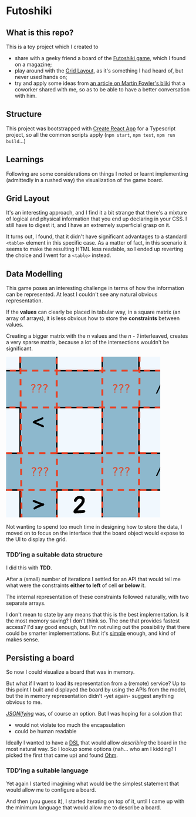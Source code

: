 # Futoshiki

## What is this repo? 

This is a toy project which I created to
* share with a geeky friend a board of the [Futoshiki game](https://en.wikipedia.org/wiki/Futoshiki), 
which I found on a magazine;
* play around with the [Grid Layout](https://developer.mozilla.org/en-US/docs/Web/CSS/CSS_Grid_Layout), 
as it's something I had heard of, but never used hands on;
* try and apply some ideas from 
[an article on Martin Fowler's bliki](https://martinfowler.com/articles/modularizing-react-apps.html) that a coworker 
shared with me, so as to be able to have a better conversation with him.

## Structure

This project was bootstrapped with [Create React App](https://github.com/facebook/create-react-app) for a Typescript 
project, so all the common scripts apply (`npm start`, `npm test`, `npm run build`...)

## Learnings

Following are some considerations on things I noted or learnt implementing (admittedly in a rushed way) the 
visualization of the game board.

## Grid Layout

It's an interesting approach, and I find it a bit strange that there's a mixture of logical and physical information 
that you end up declaring in your CSS. I still have to digest it, and I have an extremely superficial grasp on it.

It turns out, I found, that it didn't have significant advantages to a standard `<table>` element in this specific 
case. As a matter of fact, in this scenario it seems to make the resulting HTML less readable, so I ended up reverting 
the choice and I went for a `<table>` instead.

## Data Modelling

This game poses an interesting challenge in terms of how the information can be represented.
At least I couldn't see any natural obvious representation. 

If the **values** can clearly be placed in tabular way, in a square matrix (an array of arrays), 
it is less obvious how to store the **constraints** between values. 

Creating a bigger matrix with the _n_ values and the _n - 1_ interleaved, creates a very sparse matrix, 
because a lot of the intersections wouldn't be significant.

![](images/sparse.png "sparse matrix")

Not wanting to spend too much time in designing how to store the data, I moved on to focus on
the interface that the board object would expose to the UI to display the grid.

### TDD'ing a suitable data structure ###
I did this with **TDD**.

After a (small) number of iterations I settled for an API that would tell me what were the constraints **either to left** 
of cell **or below** it. 

The internal representation of these constraints followed naturally, with two separate arrays.

I don't mean to state by any means that this is the best implementation. Is it the most memory saving? I don't think so.
The one that provides fastest access? I'd say good enough, but I'm not ruling out the possibility that there could be 
smarter implementations. But it's [simple](http://www.extremeprogramming.org/rules/simple.html) enough, and kind of 
makes sense.

## Persisting a board

So now I could visualize a board that was in memory. 

But what if I want to load its representation from a (remote) service?
Up to this point I built and displayed the board by using the APIs from the model, but the in memory
representation didn't -yet again- suggest anything obvious to me. 

*[JSONifying](https://developer.mozilla.org/en-US/docs/Web/JavaScript/Reference/Global_Objects/JSON/stringify)* was, 
of course an option. But I was hoping for a solution that
 * would not violate too much the encapsulation
 * could be human readable

Ideally I wanted to have a [DSL](https://en.wikipedia.org/wiki/Domain-specific_language) that would allow _describing_ 
the board in the most natural way. So I lookup some options (nah... who am I kidding? I picked the first that came up) 
and found [Ohm](https://ohmjs.org/). 

### TDD'ing a suitable language ###

Yet again I started imagining what would be the simplest statement that would allow me to configure a board. 

And then (you guess it), I started iterating on top of it, until I came up with the minimum language that would allow me to 
describe a board. 
